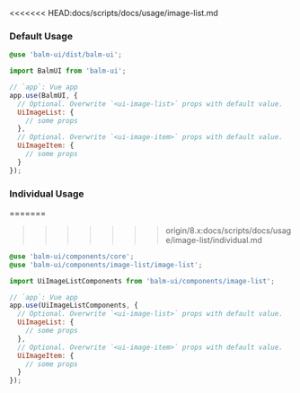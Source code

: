 <<<<<<< HEAD:docs/scripts/docs/usage/image-list.md
### Default Usage

```scss
@use 'balm-ui/dist/balm-ui';
```

```js
import BalmUI from 'balm-ui';

// `app`: Vue app
app.use(BalmUI, {
  // Optional. Overwrite `<ui-image-list>` props with default value.
  UiImageList: {
    // some props
  },
  // Optional. Overwrite `<ui-image-item>` props with default value.
  UiImageItem: {
    // some props
  }
});
```

### Individual Usage

=======
>>>>>>> origin/8.x:docs/scripts/docs/usage/image-list/individual.md
```scss
@use 'balm-ui/components/core';
@use 'balm-ui/components/image-list/image-list';
```

```js
import UiImageListComponents from 'balm-ui/components/image-list';

// `app`: Vue app
app.use(UiImageListComponents, {
  // Optional. Overwrite `<ui-image-list>` props with default value.
  UiImageList: {
    // some props
  },
  // Optional. Overwrite `<ui-image-item>` props with default value.
  UiImageItem: {
    // some props
  }
});
```
